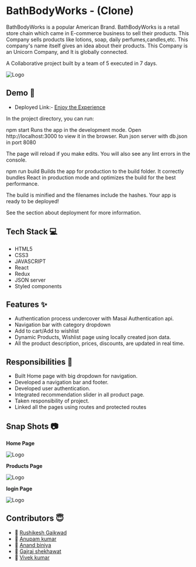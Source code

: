 
# BathBodyWorks - (Clone)

BathBodyWorks is a popular American Brand. BathBodyWorks is a retail store chain which came in E-commerce business to sell their products. This Company sells products like lotions, soap, daily perfumes,candles,etc. This company's name itself gives an idea about their products. This Company is an Unicorn Company, and It is globally connected. 

A Collaborative project built by a team of 5 executed in 7 days.


![Logo](https://cdn-fsly.yottaa.net/5d669b394f1bbf7cb77826ae/www.bathandbodyworks.com/v~4b.216/on/demandware.static/Sites-BathAndBodyWorks-Site/-/default/dw3c999621/images/svg-icons/Logos-main.svg?yocs=o_s_)


## Demo  🎥

- Deployed Link:- [Enjoy the Experience](https://clone-of-bathandbodyworks.netlify.app/)

In the project directory, you can run:

npm start
Runs the app in the development mode.
Open http://localhost:3000 to view it in the browser.
Run json server with db.json in port 8080

The page will reload if you make edits.
You will also see any lint errors in the console.

npm run build
Builds the app for production to the build folder.
It correctly bundles React in production mode and optimizes the build for the best performance.

The build is minified and the filenames include the hashes.
Your app is ready to be deployed!

See the section about deployment for more information.

## Tech Stack 💻

- HTML5
- CSS3
- JAVASCRIPT
- React
- Redux
- JSON server
- Styled components

## Features ✨

- Authentication process undercover with Masai Authentication api.
- Navigation bar with category dropdown
- Add to cart/Add to wishlist
- Dynamic Products, Wishlist page using locally created json data.
- All the product description, prices, discounts, are updated in real time.

## Responsibilities 💪

- Built Home page with big dropdown for navigation.
- Developed a navigation bar and footer.
- Developed user authentication.
- Integrated recommendation slider in all product page.
- Taken responsibility of project.
- Linked all the pages using routes and protected routes

## Snap Shots 📷

**Home Page**

![Logo](https://i.ibb.co/zSRmxFZ/bbd1.png)

**Products  Page**

![Logo](https://i.ibb.co/dcgntDV/bbd3.png)


**login Page**

![Logo](https://i.ibb.co/tKF3zZF/bbd2.png)

## Contributors  😇

- 👤 [Rushikesh Gaikwad](https://github.com/rushig777)
- 👤 [Anupam kumar](https://github.com/hlv-kakashi)
- 👤 [Anand biniya](https://github.com/Anandbiniya)
- 👤 [Gajraj shekhawat](https://github.com/Gajraj-shekhawat)
- 👤 [Vivek kumar](https://github.com/vivekkumar1994)







